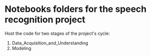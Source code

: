 # Notebooks folders for the speech recognition project

Host the code for two stages of the project's cycle:

1. Data_Acquisition_and_Understanding
2. Modeling
